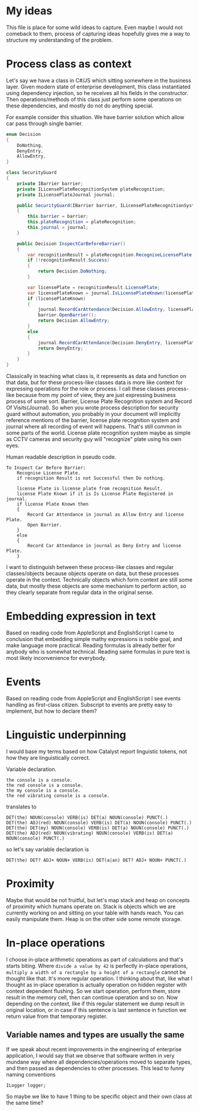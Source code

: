My ideas
========

This file is place for some wild ideas to capture. Even maybe I would not comeback to them, process of capturing ideas hopefully gives me a way to structure my understanding of the problem.

# Process class as context

Let's say we have a class in C#/JS which sitting somewhere in the business layer. Given modern state of enterprise development, 
this class instantiated using dependency injection, so he receives all his fields in the constructor. Then operations/methods 
of this class just perform some operations on these dependencies, and mostly do not do anything special.

For example consider this situation. We have barrier solution which allow car pass through single barrier.

```csharp
enum Decision
{
    DoNothing,
    DenyEntry,
    AllowEntry,
}

class SecurityGuard
{
    private IBarrier barrier;
    private ILicensePlateRecognitionSystem plateRecognition;
    private ILicensePlateJournal journal;

    public SecurityGuard(IBarrier barrier, ILicensePlateRecognitionSystem plateRecognition, ILicensePlateJournal journal)
    {
        this.barrier = barrier;
        this.plateRecognition = plateRecognition;
        this.journal = journal;
    }

    public Decision InspectCarBeforeBarrier()
    {
        var recognitionResult = plateRecognition.RecogniseLicensePlate();
        if (!recognitionResult.Success)
        {
            return Decision.DoNothing;
        }

        var licensePlate = recognitionResult.LicensePlate;
        var licensePlateKnown = journal.IsLicensePlateKnown(licensePlate);
        if (licensePlateKnown)
        {
            journal.RecordCarAttendance(Decision.AllowEntry, licensePlate);
            barrier.OpenBarrier();
            return Decision.AllowEntry;
        }
        else
        {
            journal.RecordCarAttendance(Decision.DenyEntry, licensePlate);
            return DenyEntry;
        }
    }
}
```

Classically in teaching what class is, it represents as data and function on that data, but for these process-like classes data
is more like context for expressing operations for the role or process. I call these classes process-like because from my point of view,
they are just expressing business process of some sort. Barrier, License Plate Recognition system and Record Of Visits(Journal).
So when you wrote process description for security guard without automation, you probably in your document will implicitly reference
mentions of the barrier, license plate recognition system and journal where all recording of event will happens. That's still common 
in some parts of the world. License plate recognition system maybe as simple as CCTV cameras and security guy will "recognize" plate 
using his own eyes.

Human readable description in pseudo code.
```
To Inspect Car Before Barrier:
    Recognise License Plate.
    if recognition Result is not Successful then Do nothing.

    license Plate is license plate from recognition Result.
    license Plate Known if it is Is License Plate Registered in journal.
    if license Plate Known then
    {
        Record Car Attendance in journal as Allow Entry and license Plate.
        Open Barrier.
    }
    else
    {
        Record Car Attendance in journal as Deny Entry and license Plate.
    }
```

I want to distinguish between these process-like classes and regular classes/objects because objects operate on data, but these processes operate in the context. Technically objects which form context are still some data, but mostly these objects are some mechanism to perform action, so they clearly separate from regular data in the original sense.

# Embedding expression in text

Based on reading code from AppleScript and EnglishScript I came to conclusion that 
embedding simple mathy expressions is noble goal, and make language more practical. 
Reading formulas is already better for anybody who is somewhat technical. Reading 
same formulas in pure text is most likely inconvenience for everybody.

# Events

Based on reading code from AppleScript and EnglishScript I see events handling as first-class citizen.
Subscript to events are pretty easy to implement, but how to declare them?

# Linguistic underpinning

I would base my terms based on how Catalyst report linguistic tokens, not how they are linguistically correct.

Variable declaration.

```
the console is a console.
the red console is a console.
the my console is a console.
the red vibrating console is a console.
```

translates to 
```
DET(the) NOUN(console) VERB(is) DET(a) NOUN(console) PUNCT(.)
DET(the) ADJ(red) NOUN(console) VERB(is) DET(a) NOUN(console) PUNCT(.)
DET(the) DET(my) NOUN(console) VERB(is) DET(a) NOUN(console) PUNCT(.)
DET(the) ADJ(red) NOUN(vibrating) NOUN(console) VERB(is) DET(a) NOUN(console) PUNCT(.)
```

so let's say variable declaration is
```
DET(the) DET? ADJ+ NOUN+ VERB(is) DET(a|an) DET? ADJ+ NOUN+ PUNCT(.)
```

# Proximity

Maybe that would be not fruitful, but let's map stack and heap on concepts of proximity which humans operate on. 
Stack is objects which we are currently working on and sitting on your table with hands reach. 
You can easily manipulate them. Heap is on the other side some remote storage.

# In-place operations

I choose in-place arithmetic operations as part of calculations and that's starts biting. Where `divide a value by 42` 
is perfectly in-place operations, `multiply a width of a rectangle by a height of a rectangle` cannot be thought
like that. It's more regular operation. I thinking about that, like what I thought as in-place operation is actually
operation on hidden register with context dependent flushing. So we start operation, perform them, store result in the
memory cell, then can continue operation and so on. Now depending on the context, like if this regular statement we dump
result in original location, or in case if this sentence is last sentence in function we return value from that temporary
register.

## Variable names and types are usually the same

If we speak about recent improvements in the engineering of enterprise application, I would say that we observe that software written in very mundane way
where all dependencies/operations moved to separate types, and then passed as dependencies to other processes. This lead to funny naming conventions
```
ILogger logger;
```
So maybe we like to have 1 thing to be specific object and their own class at the same time?

